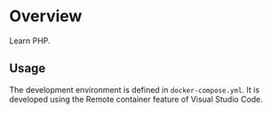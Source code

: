# Overview

Learn PHP.

## Usage

The development environment is defined in `docker-compose.yml`.
It is developed using the Remote container feature of Visual Studio Code.
